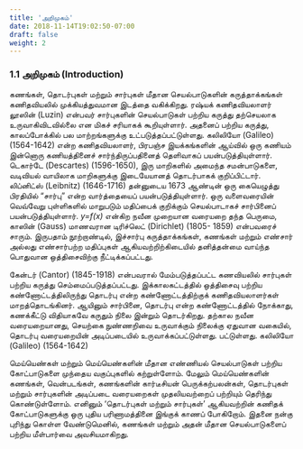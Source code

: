 ```yaml
---
title: 'அறிமுகம்'
date: 2018-11-14T19:02:50-07:00
draft: false
weight: 2
---
```


### 1.1 அறிமுகம் (Introduction)
கணங்கள், தொடர்புகள் மற்றும் சார்புகள் மீதான செயல்பாடுகளின் கருத்தாக்கங்கள்
கணிதவியலில் முக்கியத்துவமான இடத்தை வகிக்கிறது. ரஷ்யக் கணிதவியலாளர் லூஸின் (Luzin)
என்பவர் சார்புகளின் செயல்பாடுகள் பற்றிய கருத்து தற்செயலாக உருவாகிவிடவில்லை என மிகச்
சரியாகக் கூறியுள்ளார். அதனைப் பற்றிய கருத்து, காலப்போக்கில் பல மாற்றங்களுக்கு
உட்படுத்தப்பட்டுள்ளது. கலிலியோ (Galileo) (1564-1642) என்ற கணிதவியலாளர், பிரபஞ்ச
இயக்கங்களின் ஆய்வில் ஒரு கணியம் இன்னொரு கணியத்தினைச் சார்ந்திருப்பதினைத்
தெளிவாகப் பயன்படுத்தியுள்ளார். டெகார்டே (Descartes) (1596-1650), இரு மாறிகளில் அமைந்த
சமன்பாடுகளை, வடிவியல் வாயிலாக மாறிகளுக்கு இடையேயானத் தொடர்பாகக் குறிப்பிட்டார்.
லிப்னிட்ஸ் (Leibnitz) (1646-1716) தன்னுடைய 1673 ஆண்டின் ஒரு கையெழுத்து பிரதியில் “சார்பு”
என்ற வார்த்தையைப் பயன்படுத்தியுள்ளார். ஒரு வளைவரையின் வெவ்வேறு புள்ளிகளில் மாறுபடும்
மதிப்பைக் குறிக்கும் செயல்பாடாகச் சார்பினைப் பயன்படுத்தியுள்ளார். *y=f(x)* என்கிற நவீன
முறையான வரையறை தந்த பெருமை, காஸின் (Gauss) மாணவரான டிரிச்லெட் (Dirichlet) (1805-
1859) என்பவரைச் சாரும். இருபதாம் நூற்றாண்டில், இச்சார்பு கருத்தாக்கங்கள், கணங்கள் மற்றும்
எண்சார் அல்லது எண்சார்பற்ற மதிப்புகள் ஆகியவற்றிற்கிடையில் தனித்தன்மை வாய்ந்த பொதுவான
ஒத்திசைவிற்கு நீட்டிக்கப்பட்டது.

கேன்டர் (Cantor) (1845-1918) என்பவரால் மேம்படுத்தப்பட்ட கணவியலில் சார்புகள் பற்றிய
கருத்து செம்மைப்படுத்தப்பட்டது. இக்காலகட்டத்தில் ஒத்திசைவு பற்றிய கண்ணோட்டத்திலிருந்து
தொடர்பு என்ற கண்ணோட்டத்திற்குக் கணிதவியலாளர்கள் மாறத்தொடங்கினர். ஆயினும்
சார்பினை, தொடர்பு என்ற கண்ணோட்டத்தில் நோக்காது, கணக்கீட்டு விதியாகவே கருதும் நிலை
இன்றும் தொடர்கிறது. தற்கால நவீன வரையறையானது, செயற்கை நுண்ணறிவை உருவாக்கும்
நிலைக்கு ஏதுவான வகையில், தொடர்பு வரையறையின் அடிப்படையில் உருவாக்கப்பட்டுள்ளது.
பட்டுள்ளது. கலிலியோ (Galileo) (1564-1642)


மெய்யெண்கள் மற்றும் மெய்யெண்களின் மீதான எண்ணியல்
செயல்பாடுகள் பற்றிய கோட்பாடுகளை முந்தைய வகுப்புகளில் கற்றுள்ளோம்.
மேலும் மெய்யெண்களின் கணங்கள், வென்படங்கள், கணங்களின்
கார்டீசியன் பெருக்கற்பலன்கள், தொடர்புகள் மற்றும் சார்புகளின் அடிப்படை
வரையறைகள் முதலியவற்றைப் பற்றியும் தெரிந்து கொண்டுள்ளோம்.
எனினும் ‘தொடர்புகள் மற்றும் சார்புகள்’ ஆகியவற்றின் கணிதக்
கோட்பாடுகளுக்கு ஒரு புதிய பரிணாமத்தினை இங்குக் காணப் போகிறோம்.
இதனை நன்கு புரிந்து கொள்ள வேண்டுமெனில், கணங்கள் மற்றும் அதன்
மீதான செயல்பாடுகளைப் பற்றிய மீள்பார்வை அவசியமாகிறது.